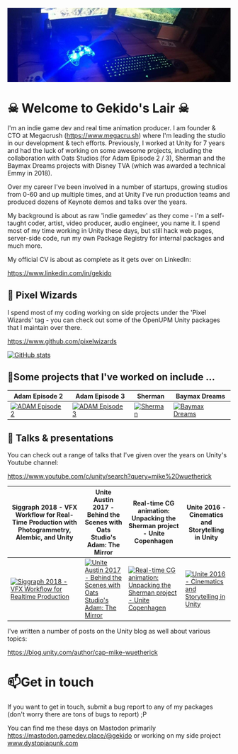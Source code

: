 [![Header](https://raw.githubusercontent.com/gekidoslair/gekidoslair/master/img/1500x500.jpg "Header")](https://gamedev.zone/)

#  &#9760; Welcome to Gekido's Lair &#9760;

I'm an indie game dev and real time animation producer. I am founder & CTO at Megacrush (https://www.megacru.sh) where I'm leading the studio in our development & tech efforts. Previously, I worked at Unity for 7 years and had the luck of working on some awesome projects, including the collaboration with Oats Studios (for Adam Episode 2 / 3), Sherman and the Baymax Dreams projects with Disney TVA (which was awarded a technical Emmy in 2018).

Over my career I've been involved in a number of startups, growing studios from 0-60 and up multiple times, and at Unity I've run production teams and produced dozens of Keynote demos and talks over the years. 

My background is about as raw 'indie gamedev' as they come - I'm a self-taught coder, artist, video producer, audio engineer, you name it.  I spend most of my time working in Unity these days, but still hack web pages, server-side code, run my own Package Registry for internal packages and much more. 

My official CV is about as complete as it gets over on LinkedIn:

https://www.linkedin.com/in/gekido

## 👯 Pixel Wizards ##

I spend most of my coding working on side projects under the 'Pixel Wizards' tag - you can check out some of the OpenUPM Unity packages that I maintain over there. 

https://www.github.com/pixelwizards

[![GitHub stats](https://github-readme-stats.vercel.app/api?username=gekidoslair)](https://github.com/anuraghazra/github-readme-stats)

## 🔭Some projects that I've worked on include ... ##

| Adam Episode 2                                               | Adam Episode 3                                               | Sherman                                                      | Baymax Dreams                                                |
| ------------------------------------------------------------ | ------------------------------------------------------------ | ------------------------------------------------------------ | ------------------------------------------------------------ |
| [![ADAM Episode 2](http://img.youtube.com/vi/R8NeB10INDo/0.jpg)](http://www.youtube.com/watch?v=R8NeB10INDo "Adam Episode 2") | [![ADAM Episode 3](http://img.youtube.com/vi/tSDsi2ItktY/0.jpg)](http://www.youtube.com/watch?v=tSDsi2ItktY "Adam Episode 3") | [![Sherman](http://img.youtube.com/vi/JFtCHvyul-I/0.jpg)](http://www.youtube.com/watch?v=JFtCHvyul-I "Sherman") | [![Baymax Dreams](http://img.youtube.com/vi/Q2XEyCFAMuk/0.jpg)](http://www.youtube.com/watch?v=Q2XEyCFAMuk "Baymax Dreams") |

## 💬 Talks & presentations ##

You can check out a range of talks that I've given over the years on Unity's Youtube channel:

https://www.youtube.com/c/unity/search?query=mike%20wuetherick 

| Siggraph 2018 - VFX Workflow for Real-Time Production with Photogrammetry, Alembic, and Unity | Unite Austin 2017 - Behind the Scenes with Oats Studio's Adam: The Mirror | Real-time CG animation: Unpacking the Sherman project - Unite Copenhagen | Unite 2016 - Cinematics and Storytelling in Unity            |
| ------------------------------------------------------------ | ------------------------------------------------------------ | ------------------------------------------------------------ | ------------------------------------------------------------ |
| [![Siggraph 2018 - VFX Workflow for Realtime Production](http://img.youtube.com/vi/xKWQBSnhExM/0.jpg)](http://www.youtube.com/watch?v=xKWQBSnhExM "Siggraph 2018 - VFX Workflow for Real-Time Production with Photogrammetry, Alembic, and Unity") | [![Unite Austin 2017 - Behind the Scenes with Oats Studio's Adam: The Mirror](http://img.youtube.com/vi/lvwncFjYGiY/0.jpg)](http://www.youtube.com/watch?v=lvwncFjYGiY "Unite Austin 2017 - Behind the Scenes with Oats Studio's Adam: The Mirror") | [![Real-time CG animation: Unpacking the Sherman project - Unite Copenhagen](http://img.youtube.com/vi/fFfWxErJMkY/0.jpg)](http://www.youtube.com/watch?v=fFfWxErJMkY "Real-time CG animation: Unpacking the Sherman project - Unite Copenhagen") | [![Unite 2016 - Cinematics and Storytelling in Unity](http://img.youtube.com/vi/5KSaHcsSVa4/0.jpg)](http://www.youtube.com/watch?v=5KSaHcsSVa4 "Unite 2016 - Cinematics and Storytelling in Unity") |

I've written a number of posts on the Unity blog as well about various topics:

https://blog.unity.com/author/cap-mike-wuetherick


# 📫Get in touch #

If you want to get in touch, submit a bug report to any of my packages (don't worry there are tons of bugs to report) ;P

You can find me these days on Mastodon primarily https://mastodon.gamedev.place/@gekido or working on my side project www.dystopiapunk.com 
